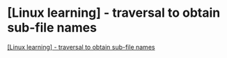 # [Linux learning] - traversal to obtain sub-file names
[[Linux learning] - traversal to obtain sub-file names](https://aiwithcloud.com/2022/09/15/linux_learning___traversal_to_obtain_sub_file_names/)